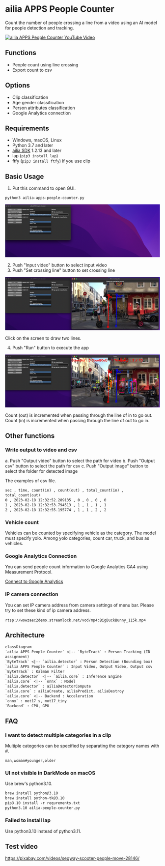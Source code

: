 # ailia APPS People Counter

Count the number of people crossing a line from a video using an AI model for people detection and tracking.

[![ailia APPS People Counter YouTube Video](http://img.youtube.com/vi/AvZUIf-nsvg/0.jpg)](https://www.youtube.com/watch?v=AvZUIf-nsvg)

## Functions

- People count using line crossing
- Export count to csv

## Options

- Clip classification
- Age gender classification
- Person attributes classification
- Google Analytics connection

## Requirements

- Windows, macOS, Linux
- Python 3.7 and later
- [ailia SDK](https://github.com/axinc-ai/ailia-models/blob/master/TUTORIAL.md) 1.2.13 and later
- lap (`pip3 install lap`)
- ftfy (`pip3 install ftfy`) if you use clip

## Basic Usage

1. Put this command to open GUI.

```
python3 ailia-apps-people-counter.py
```

![Open GUI](./tutorial/open.png)

2. Push "Input video" button to select input video
3. Push "Set crossing line" button to set crossing line

![Set crossing line](./tutorial/crossing_line.png)

Click on the screen to draw two lines.

4. Push "Run" button to execute the app

![Run app](./tutorial/run.png)

Count (out) is incremented when passing through the line of in to go out. Count (in) is incremented when passing through the line of out to go in.

## Other functions

### Write output to video and csv

a. Push "Output video" button to select the path for video
b. Push "Output csv" button to select the path for csv
c. Push "Output image" button to select the folder for detected image

The examples of csv file.

```
sec , time, count(in) , count(out) , total_count(in) , total_count(out)
0 , 2023-02-18 12:32:52.289135 , 0 , 0 , 0 , 0
1 , 2023-02-18 12:32:53.794513 , 1 , 1 , 1 , 1
2 , 2023-02-18 12:32:55.195774 , 1 , 1 , 2 , 2
```

### Vehicle count

Vehicles can be counted by specifying vehicle as the category. The model must specify yolo. Among yolo categories, count car, truck, and bus as vehicles.

### Google Analytics Connection

You can send people count information to Google Analytics GA4 using Measurement Protocol.

[Connect to Google Analytics](ANALYTICS.md)

### IP camera connection

You can set IP camera address from camera settings of menu bar.
Please try to set these kind of ip camera address.

`rtsp://wowzaec2demo.streamlock.net/vod/mp4:BigBuckBunny_115k.mp4`

## Architecture

```mermaid
classDiagram
`ailia APPS People Counter` <|-- `ByteTrack` : Person Tracking (ID assignment)
`ByteTrack` <|-- `ailia.detector` : Person Detection (Bounding box)
`ailia APPS People Counter` : Input Video, Output Video, Output csv
`ByteTrack` : Kalman Filter
`ailia.detector` <|-- `ailia.core` : Inference Engine
`ailia.core` <|-- `onnx` : Model
`ailia.detector` : ailiaDetectorCompute
`ailia.core` : ailiaCreate, ailiaPredict, ailiaDestroy
`ailia.core` <|-- Backend : Acceleration
`onnx` : mot17_s, mot17_tiny
`Backend` : CPU, GPU
```

## FAQ

### I want to detect multiple categories in a clip

Multiple categories can be specified by separating the category names with #.

```
man,woman#younger,older
```

### UI not visible in DarkMode on macOS

Use brew's python3.10.

```
brew install python@3.10
brew install python-tk@3.10
pip3.10 install -r requrements.txt
python3.10 ailia-people-counter.py
```

### Failed to install lap

Use python3.10 instead of python3.11.

## Test video

https://pixabay.com/videos/segway-scooter-people-move-28146/

